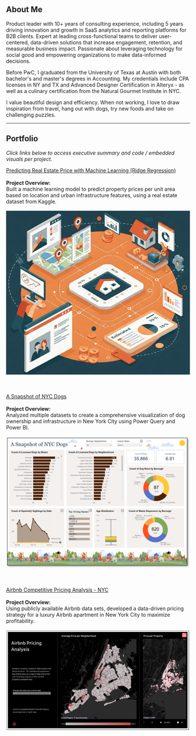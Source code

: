 ## About Me

Product leader with 10+ years of consulting experience, including 5 years driving innovation and growth in SaaS analytics and reporting platforms for B2B clients. Expert at leading cross-functional teams to deliver user-centered, data-driven solutions that increase engagement, retention, and measurable business impact. Passionate about leveraging technology for social good and empowering organizations to make data-informed decisions.

Before PwC, I graduated from the University of Texas at Austin with both bachelor's and master's degrees in Accounting. My credentials include CPA licenses in NY and TX and Advanced Designer Certification in Alteryx - as well as a culinary certification from the Natural Gourmet Institute in NYC.

I value beautiful design and efficiency. When not working, I love to draw inspiration from travel, hang out with dogs, try new foods and take on challenging puzzles.

---

## Portfolio 

_Click links below to access executive summary and code / embedded visuals per project._

[Predicting Real Estate Price with Machine Learning (Ridge Regression)](/projects/real_estate.md)
<br><br>**Project Overview:**
<br>Built a machine learning model to predict property prices per unit area based on location and urban infrastructure features, using a real estate dataset from Kaggle.
<br><br><img src="images/realestateimage.jpg?raw=true"/>


<br><br>
[A Snapshot of NYC Dogs](/projects/a_snapshot_of_nyc_dogs.md)
<br><br>**Project Overview:**
<br>Analyzed multiple datasets to create a comprehensive visualization of dog ownership and infrastructure in New York City using Power Query and Power BI.
<br><br><img src="images/nycdogsscreenshot.png?raw=true"/>


<br><br>
[Airbnb Competitive Pricing Analysis - NYC](/projects/airbnb.md)
<br><br>**Project Overview:**
<br>Using publicly available Airbnb data sets, developed a data-driven pricing strategy for a luxury Airbnb apartment in New York City to maximize profitability.
<br><br><img src="images/airbnb_screenshot.png?raw=true"/>

